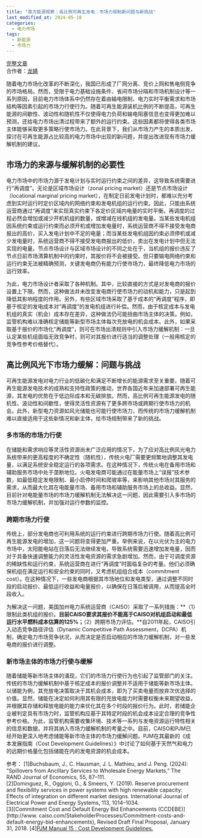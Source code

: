 ```yaml
---
title: "南方能源观察｜高比例可再生发电：市场力规制新问题与新挑战"
last_modified_at: 2024-05-18
categories:
  - 电力市场
tags:
  - 新能源
  - 市场力
---
```


[完整文章](https://mp.weixin.qq.com/s/nsLU5VoaJxoUaUqfB20-cQ)  
合作者：[龙婧](https://jing042323.github.io/jing-long/)

随着电力市场化改革的不断深化，我国已形成了厂网分离、竞价上网和售电侧竞争的市场格局。然而，受限于电力基础设施条件、省间市场分隔和市场机制设计等一系列原因，目前电力市场体系中仍然存在着由输电限制、电力实时平衡需求和市场结构等因素引起的市场力行使行为。随着可再生能源装机比例的不断提高，可再生能源的间歇性、波动性和随机性不仅使得电力负荷和输电阻塞信息也变得更加难以预测，还给电力市场出清过程带来了额外的运行约束。这些因素都将使得各类市场主体能够采取更多策略行使市场力。在此背景下，我们从市场力产生的本质出发，探讨在可再生能源占比较高的电力市场中出现的新问题，并提出改进现有市场力缓解机制的建议。

## 市场力的来源与缓解机制的必要性

电力市场中的市场力源于发电计划与实时运行约束之间的差异，这导致系统需要进行“再调度”。无论是区域市场设计（zonal pricing market）还是节点市场设计（locational marginal pricing market），在制定日前发电计划时，都难以充分考虑到实时运行时定价区域内的网络约束和发电机组的运行约束。因此，只能由系统运营商通过“再调度”来实现真实约束下各定价区域内电量的实时平衡。再调度的过程必然会增加或减少开机机组的数量，或增减在线机组的发电量。当某些发电机组因系统约束或运行约束而必须开机或增加发电量时，系统运营商不得不接受发电商报出的高价，买入发电计划中不足的电量；而当某些发电机组因约束必须停机或减少发电量时，系统运营商不得不接受发电商报出的低价，卖出在发电计划中但无法实现的电量。节点市场设计与区域市场设计的不同之处在于，当机组的报价违反了节点日前市场清算机制中的约束时，其报价将不会被接受。但只要输电网络约束和运行约束无法被精确预测，关键发电商仍有能力行使市场力，最终降低电力市场的运行效率。

为此，电力市场设计者采取了各种机制。其中，比较直接的方式是对发电商的报价设置上下限。然而，这种做法并未改变发电商行使市场力的动机和能力，只是起到降低其影响程度的作用。另外，有些区域市场采取了基于成本的“再调度”程序，即基于核定的发电成本对“再调度”的发电机组进行补偿。然而，由于核定成本与发电机组的真实（机会）成本存在差异，这种做法仍可能扭曲市场主体的决策。例如，监管机构难以准确核定储能等新型市场主体每次充放电的机会成本。此外，如果采取基于报价的市场化“再调度”，则可在市场出清规则中引入市场力缓解机制：一旦认定某些机组面临无效竞争时，则可对其报价进行适当的调整处理（一般用核定的竞争性参考价格替代）。

## 高比例风光下市场力缓解：问题与挑战

可再生能源发电对电力行业的低碳化和满足不断增长的能源需求至关重要。随着可再生能源发电技术的成熟和支持性政策的推动，世界各国近年来加速部署可再生能源，其发电的优势在于低边际成本和无碳排放。然而，高比例可再生能源发电的随机性、波动性和间歇性，使得灵活性资源有了更多跨市场或跨期行使市场力的机会。此外，新型电力资源如风光储能也可能行使市场力，而传统的市场力缓解机制难以直接适用于这些新情况和新主体，给市场规制带来了新的挑战。

### 多市场的市场力行使 

在储能和需求响应等灵活性资源尚未广泛应用的情况下，为了应对高比例风光电力系统带来的更高程度的不确定性（随机性），传统火电厂需要更频繁地调整其发电量，以满足系统安全稳定运行的各项需求。在这种情况下，传统火电在备用市场和辅助服务市场中处于垄断地位。火电发电商可能通过在能量市场上“误报”技术参数，如最低稳定发电限制、最小启停时间和爬坡率等，来影响其他市场对其服务的需求，从而最大化其在电能量市场、备用市场和辅助服务市场上的总收益。显然，目前针对电能量市场的市场力缓解机制无法解决这一问题，因此需要引入多市场的市场力缓解机制，并加强对运行参数的监控。

### 跨期市场力行使

传统上，部分发电商也可利用系统的运行约束进行跨期市场力行使。随着高比例可再生能源发电的增加，这一问题将变得更加严重。举例来说，在以光伏为主的电力市场中，太阳能电站在日落后无法继续发电，导致系统需要迅速增加发电量，因而对于具备快速调整能力的灵活性发电资源的需求急剧增加。然而，由于可调度资源的稀缺性和运行约束，系统运营商在进行“再调度”时面临复杂的考量。他们必须确保机组在满足运行和安全约束的同时，又考虑机组组合成本（commitment cost）。在这种情况下，一些发电商根据其市场地位和发电类型，通过调整不同时段的启动报价、最低运行收益和电量报价，以确保在日落后被调用，从而提高全时段收入。

为解决这一问题，美国加州电力系统运营商（CAISO）采取了一系列措施：**（1）限制此类机组的报价。**目前CAISO要求其报价不能高于CAISO对机组启动和最低运行水平燃料成本估算的125%；**（2）跨期市场力评估。**自2011年起，CAISO引入动态竞争路径评估（Dynamic Competitive Path Assessment，DCPA）机制，确定电力市场竞争状况，从而决定是否启动相应的市场力缓解机制，对一些发电商的报价进行调整。

### 新市场主体的市场力行使与缓解 

随着储能等新市场主体的涌现，它们的市场力行使行为也引起了监管部门的关注。传统的市场力缓解机制中基于核定成本的报价调整并不适用于储能等新市场主体。以储能为例，其充放电决策取决于其机会成本，即为了买卖电量而放弃次优选择的价值。显然，储能在决定如何利用其有限的充放电能力时需要权衡未来期望收益，并根据其存储和释放电能的能力来优化其在多个时段的报价行为。此时，若储能企业被判定具有市场力时，监管机构应基于其特定时段的机会成本设定合理的竞争性参考价格。为此，监管机构需要收集环境、技术等一系列与发电资源运行特性相关的信息和数据，并将其纳入市场力缓解机制的考量之中。目前，CAISO和PJM已经开始更深入地考虑储能等新市场主体的市场力缓解问题。PJM在其最新的《成本发展指南（Cost Development Guidelines）》中讨论了如何基于天然气和电力的远期价格量化包括储能在内的发电资源的机会成本。

参考：
[1]Buchsbaum, J., C. Hausman, J. L. Mathieu, and J. Peng. (2024): “Spillovers from Ancillary Services to Wholesale Energy Markets,” The RAND Journal of Economics, 55, 87–111.  
[2]Dominguez, R., Oggioni, G., & Smeers, Y. (2019). Reserve procurement and flexibility services in power systems with high renewable capacity: Effects of integration on different market designs. International Journal of Electrical Power and Energy Systems, 113, 1014–1034.  
[3][Commitment Cost and Default Energy Bid Enhancements (CCDEBE)](http://www. caiso.com/StakeholderProcesses/Commitment-costs-and-default-energy-bid-enhancements), Revised Draft Final Proposal, January 31, 2018. 
[4][PJM Manual 15 : Cost Development Guidelines.](https://www.pjm.com/directory/manuals/m15/index.html)

